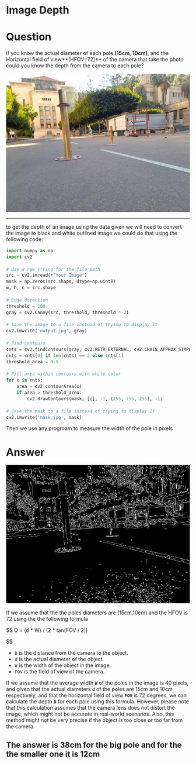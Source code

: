 # Image Depth

# Question

if you know the actual diameter of each pole **(15cm, 10cm)**, and the Horizontal field of view**(HFOV=72)** of the camera that take the photo could you know the depth from the camera to each pole?

![poles.jpg](Image%20Depth%20a2f6c94948a941478b171e0551a35cdb/poles.jpg)

---

to get the depth of an image using the data given we will need to convert the image to black and white outlined image we could do that using the following code:

```python
import numpy as np 
import cv2

# Use a raw string for the file path
src = cv2.imread(r"Your Image")
mask = np.zeros(src.shape, dtype=np.uint8)
w, h, c = src.shape

# Edge detection
threshold = 100
gray = cv2.Canny(src, threshold, threshold * 2)

# Save the image to a file instead of trying to display it
cv2.imwrite('output.jpg', gray)

# Find contours
cnts = cv2.findContours(gray, cv2.RETR_EXTERNAL, cv2.CHAIN_APPROX_SIMPLE)
cnts = cnts[0] if len(cnts) == 2 else cnts[1]
threshold_area = 0.5

# Fill area within contours with white color
for c in cnts:
    area = cv2.contourArea(c)
    if area > threshold_area:
        cv2.drawContours(mask, [c], -1, (255, 255, 255), -1)

# Save the mask to a file instead of trying to display it
cv2.imwrite('mask.jpg', mask)
```

Then we use any progroam to measure the width of the pole in pixels 

# Answer

![output.jpg](Image%20Depth%20a2f6c94948a941478b171e0551a35cdb/output.jpg)

If we assume that the the poles diameters are (15cm,10cm) and the HFOV is 72 using the the following formula 

$$
D = (d * W) / (2 * tan(FOV / 2))

$$

- `D` is the distance from the camera to the object.
- `d` is the actual diameter of the object.
- `W` is the width of the object in the image.
- `FOV` is the field of view of the camera.

If we assume that the average width **`W`** of the poles in the image is 40 pixels, and given that the actual diameters **`d`** of the poles are 15cm and 10cm respectively, and that the horizontal field of view **`FOV`** is 72 degrees, we can calculate the depth **`D`** for each pole using this formula. However, please note that this calculation assumes that the camera lens does not distort the image, which might not be accurate in real-world scenarios. Also, this method might not be very precise if the object is too close or too far from the camera.

## The answer is 38cm for the big pole and for the the smaller one it is 12cm